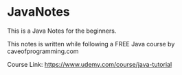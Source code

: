# JavaNotes

This is a Java Notes for the beginners.

This notes is written while following a FREE Java course by caveofprogramming.com

Course Link: https://www.udemy.com/course/java-tutorial

